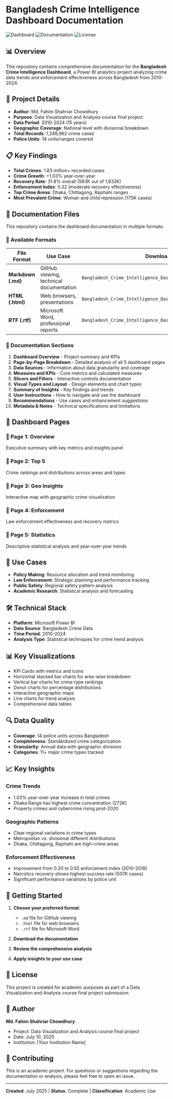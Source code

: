 # Bangladesh Crime Intelligence Dashboard Documentation

![Dashboard](https://img.shields.io/badge/Power%20BI-Dashboard-blue)
![Documentation](https://img.shields.io/badge/Documentation-Complete-green)
![License](https://img.shields.io/badge/License-Academic-orange)

## 📊 Overview

This repository contains comprehensive documentation for the **Bangladesh Crime Intelligence Dashboard**, a Power BI analytics project analyzing crime data trends and enforcement effectiveness across Bangladesh from 2010-2024.

## 🎯 Project Details

- **Author**: Md. Fahim Shahriar Chowdhury
- **Purpose**: Data Visualization and Analysis course final project
- **Data Period**: 2010-2024 (15 years)
- **Geographic Coverage**: National level with divisional breakdown
- **Total Records**: 1,249,962 crime cases
- **Police Units**: 14 units/ranges covered

## 📋 Key Findings

- **Total Crimes**: 1.83 million+ recorded cases
- **Crime Growth**: +1.03% year-over-year
- **Recovery Rate**: 31.8% overall (583K out of 1,833K)
- **Enforcement Index**: 0.32 (moderate recovery effectiveness)
- **Top Crime Areas**: Dhaka, Chittagong, Rajshahi ranges
- **Most Prevalent Crime**: Woman and child repression (175K cases)

## 📁 Documentation Files

This repository contains the dashboard documentation in multiple formats:

### 📄 Available Formats

| File Format | Use Case | Download |
|-------------|----------|----------|
| **Markdown (.md)** | GitHub viewing, technical documentation | `Bangladesh_Crime_Intelligence_Dashboard_Documentation.md` |
| **HTML (.html)** | Web browsers, presentations | `Bangladesh_Crime_Intelligence_Dashboard_Documentation.html` |
| **RTF (.rtf)** | Microsoft Word, professional reports | `Bangladesh_Crime_Intelligence_Dashboard_Documentation.rtf` |

### 📖 Documentation Sections

1. **Dashboard Overview** - Project summary and KPIs
2. **Page-by-Page Breakdown** - Detailed analysis of all 5 dashboard pages
3. **Data Sources** - Information about data granularity and coverage
4. **Measures and KPIs** - Core metrics and calculated measures
5. **Slicers and Filters** - Interactive controls documentation
6. **Visual Types and Layout** - Design elements and chart types
7. **Summary of Insights** - Key findings and trends
8. **User Instructions** - How to navigate and use the dashboard
9. **Recommendations** - Use cases and enhancement suggestions
10. **Metadata & Notes** - Technical specifications and limitations

## 🏢 Dashboard Pages

### 📌 Page 1: Overview
Executive summary with key metrics and insights panel

### 📌 Page 2: Top 5
Crime rankings and distributions across areas and types

### 📌 Page 3: Geo Insights
Interactive map with geographic crime visualization

### 📌 Page 4: Enforcement
Law enforcement effectiveness and recovery metrics

### 📌 Page 5: Statistics
Descriptive statistical analysis and year-over-year trends

## 🎯 Use Cases

- **Policy Making**: Resource allocation and trend monitoring
- **Law Enforcement**: Strategic planning and performance tracking
- **Public Safety**: Regional safety pattern analysis
- **Academic Research**: Statistical analysis and forecasting

## 🛠️ Technical Stack

- **Platform**: Microsoft Power BI
- **Data Source**: Bangladesh Crime Data
- **Time Period**: 2010-2024
- **Analysis Type**: Statistical techniques for crime trend analysis

## 📊 Key Visualizations

- KPI Cards with metrics and icons
- Horizontal stacked bar charts for area-wise breakdown
- Vertical bar charts for crime type rankings
- Donut charts for percentage distributions
- Interactive geographic maps
- Line charts for trend analysis
- Comprehensive data tables

## 🔍 Data Quality

- **Coverage**: 14 police units across Bangladesh
- **Completeness**: Standardized crime categorization
- **Granularity**: Annual data with geographic divisions
- **Categories**: 11+ major crime types tracked

## 📈 Key Insights

### Crime Trends
- 1.03% year-over-year increase in total crimes
- Dhaka Range has highest crime concentration (272K)
- Property crimes and cybercrime rising post-2020

### Geographic Patterns
- Clear regional variations in crime types
- Metropolitan vs. divisional different distributions
- Dhaka, Chittagong, Rajshahi are high-crime areas

### Enforcement Effectiveness
- Improvement from 0.20 to 0.55 enforcement index (2010-2018)
- Narcotics recovery shows highest success rate (507K cases)
- Significant performance variations by police unit

## 🚀 Getting Started

1. **Choose your preferred format**:
   - `.md` file for GitHub viewing
   - `.html` file for web browsers
   - `.rtf` file for Microsoft Word

2. **Download the documentation**
3. **Review the comprehensive analysis**
4. **Apply insights to your use case**

## 📄 License

This project is created for academic purposes as part of a Data Visualization and Analysis course final project submission.

## 👤 Author

**Md. Fahim Shahriar Chowdhury**
- Project: Data Visualization and Analysis course final project
- Date: July 10, 2025
- Institution: [Your Institution Name]

## 🤝 Contributing

This is an academic project. For questions or suggestions regarding the documentation or analysis, please feel free to open an issue.

---

**Created**: July 2025 | **Status**: Complete | **Classification**: Academic Use